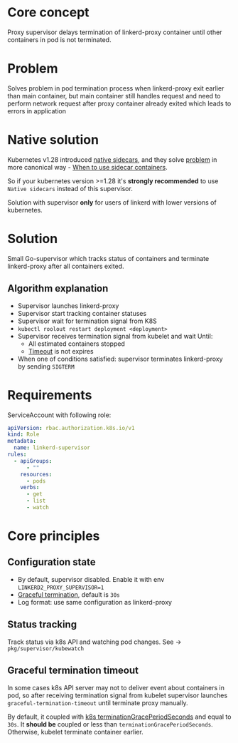 # Core concept

Proxy supervisor delays termination of linkerd-proxy container until other containers in pod is not terminated.

# Problem

Solves problem in pod termination process when linkerd-proxy exit earlier than main container,
but main container still handles request and need to perform network request after proxy container already exited
which leads to errors in application

# Native solution

Kubernetes v1.28 introduced [native sidecars](https://kubernetes.io/blog/2023/08/25/native-sidecar-containers/),
and they solve [problem](#problem) in more canonical way - [When to use sidecar containers](https://kubernetes.io/blog/2023/08/25/native-sidecar-containers/#when-to-use-sidecar-containers).

So if your kubernetes version >=1.28 it's **strongly recommended** to use `Native sidecars` instead of this supervisor.

Solution with supervisor **only** for users of linkerd with lower versions of kubernetes.

# Solution

Small Go-supervisor which tracks status of containers and terminate linkerd-proxy after all containers exited.

## Algorithm explanation

* Supervisor launches linkerd-proxy
* Supervisor start tracking container statuses
* Supervisor wait for termination signal from K8S
* `kubectl roolout restart deployment <deployment>`
* Supervisor receives termination signal from kubelet and wait Until:
  * All estimated containers stopped
  * [Timeout](#graceful-termination-timeout) is not expires
* When one of conditions satisfied: supervisor terminates linkerd-proxy by sending `SIGTERM`

# Requirements

ServiceAccount with following role:
```yaml
apiVersion: rbac.authorization.k8s.io/v1
kind: Role
metadata:
  name: linkerd-supervisor
rules:
  - apiGroups:
      - ""
    resources:
      - pods
    verbs:
      - get
      - list
      - watch
```

# Core principles

## Configuration state

* By default, supervisor disabled. Enable it with env `LINKERD2_PROXY_SUPERVISOR=1`
* [Graceful termination](#graceful-termination-timeout), default is `30s`
* Log format: use same configuration as linkerd-proxy

## Status tracking

Track status via k8s API and watching pod changes.
See -> `pkg/supervisor/kubewatch`

## Graceful termination timeout

In some cases k8s API server may not to deliver event about containers in pod,
so after receiving termination signal from kubelet supervisor launches `graceful-termination-timeout`
until terminate proxy manually.

By default, it coupled with [k8s terminationGracePeriodSeconds](https://kubernetes.io/docs/tasks/configure-pod-container/configure-liveness-readiness-startup-probes/#probe-level-terminationgraceperiodseconds) and equal to `30s`.
It **should be** coupled or less than `terminationGracePeriodSeconds`. Otherwise, kubelet terminate container earlier.
